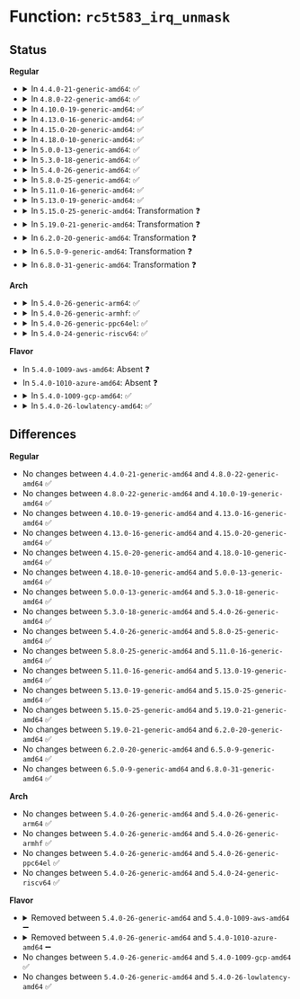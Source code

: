 # Function: <code>rc5t583_irq_unmask</code>

## Status
<b>Regular</b>
<ul>
<li>
<details>
<summary>In <code>4.4.0-21-generic-amd64</code>: ✅</summary>

```c
void rc5t583_irq_unmask(struct irq_data * irq_data)
```

```json
{
  "name": "rc5t583_irq_unmask",
  "collision_type": "Unique Static",
  "inline_type": "No",
  "funcs": [
    {
      "addr": 18446744071584699264,
      "name": "rc5t583_irq_unmask",
      "external": false,
      "loc": "drivers/mfd/rc5t583-irq.c:158",
      "file": "drivers/mfd/rc5t583-irq.c",
      "inline": "seen, unknown",
      "caller_inline": [],
      "caller_func": [
        "drivers/mfd/rc5t583-irq.c:rc5t583_irq_set_type"
      ]
    }
  ],
  "symbols": [
    {
      "addr": 18446744071584699264,
      "name": "rc5t583_irq_unmask",
      "section": ".text",
      "bind": "STB_LOCAL",
      "size": 90
    }
  ]
}
```
</details>
</li>
<li>
<details>
<summary>In <code>4.8.0-22-generic-amd64</code>: ✅</summary>

```c
void rc5t583_irq_unmask(struct irq_data * irq_data)
```

```json
{
  "name": "rc5t583_irq_unmask",
  "collision_type": "Unique Static",
  "inline_type": "No",
  "funcs": [
    {
      "addr": 18446744071585046976,
      "name": "rc5t583_irq_unmask",
      "external": false,
      "loc": "drivers/mfd/rc5t583-irq.c:158",
      "file": "drivers/mfd/rc5t583-irq.c",
      "inline": "seen, unknown",
      "caller_inline": [],
      "caller_func": [
        "drivers/mfd/rc5t583-irq.c:rc5t583_irq_set_type"
      ]
    }
  ],
  "symbols": [
    {
      "addr": 18446744071585046976,
      "name": "rc5t583_irq_unmask",
      "section": ".text",
      "bind": "STB_LOCAL",
      "size": 90
    }
  ]
}
```
</details>
</li>
<li>
<details>
<summary>In <code>4.10.0-19-generic-amd64</code>: ✅</summary>

```c
void rc5t583_irq_unmask(struct irq_data * irq_data)
```

```json
{
  "name": "rc5t583_irq_unmask",
  "collision_type": "Unique Static",
  "inline_type": "No",
  "funcs": [
    {
      "addr": 18446744071585230800,
      "name": "rc5t583_irq_unmask",
      "external": false,
      "loc": "drivers/mfd/rc5t583-irq.c:158",
      "file": "drivers/mfd/rc5t583-irq.c",
      "inline": "seen, unknown",
      "caller_inline": [],
      "caller_func": [
        "drivers/mfd/rc5t583-irq.c:rc5t583_irq_set_type"
      ]
    }
  ],
  "symbols": [
    {
      "addr": 18446744071585230800,
      "name": "rc5t583_irq_unmask",
      "section": ".text",
      "bind": "STB_LOCAL",
      "size": 90
    }
  ]
}
```
</details>
</li>
<li>
<details>
<summary>In <code>4.13.0-16-generic-amd64</code>: ✅</summary>

```c
void rc5t583_irq_unmask(struct irq_data * irq_data)
```

```json
{
  "name": "rc5t583_irq_unmask",
  "collision_type": "Unique Static",
  "inline_type": "No",
  "funcs": [
    {
      "addr": 18446744071585312448,
      "name": "rc5t583_irq_unmask",
      "external": false,
      "loc": "drivers/mfd/rc5t583-irq.c:158",
      "file": "drivers/mfd/rc5t583-irq.c",
      "inline": "seen, unknown",
      "caller_inline": [],
      "caller_func": [
        "drivers/mfd/rc5t583-irq.c:rc5t583_irq_set_type"
      ]
    }
  ],
  "symbols": [
    {
      "addr": 18446744071585312448,
      "name": "rc5t583_irq_unmask",
      "section": ".text",
      "bind": "STB_LOCAL",
      "size": 90
    }
  ]
}
```
</details>
</li>
<li>
<details>
<summary>In <code>4.15.0-20-generic-amd64</code>: ✅</summary>

```c
void rc5t583_irq_unmask(struct irq_data * irq_data)
```

```json
{
  "name": "rc5t583_irq_unmask",
  "collision_type": "Unique Static",
  "inline_type": "No",
  "funcs": [
    {
      "addr": 18446744071585740800,
      "name": "rc5t583_irq_unmask",
      "external": false,
      "loc": "drivers/mfd/rc5t583-irq.c:158",
      "file": "drivers/mfd/rc5t583-irq.c",
      "inline": "seen, unknown",
      "caller_inline": [],
      "caller_func": [
        "drivers/mfd/rc5t583-irq.c:rc5t583_irq_set_type"
      ]
    }
  ],
  "symbols": [
    {
      "addr": 18446744071585740800,
      "name": "rc5t583_irq_unmask",
      "section": ".text",
      "bind": "STB_LOCAL",
      "size": 90
    }
  ]
}
```
</details>
</li>
<li>
<details>
<summary>In <code>4.18.0-10-generic-amd64</code>: ✅</summary>

```c
void rc5t583_irq_unmask(struct irq_data * irq_data)
```

```json
{
  "name": "rc5t583_irq_unmask",
  "collision_type": "Unique Static",
  "inline_type": "No",
  "funcs": [
    {
      "addr": 18446744071585986848,
      "name": "rc5t583_irq_unmask",
      "external": false,
      "loc": "drivers/mfd/rc5t583-irq.c:158",
      "file": "drivers/mfd/rc5t583-irq.c",
      "inline": "seen, unknown",
      "caller_inline": [],
      "caller_func": [
        "drivers/mfd/rc5t583-irq.c:rc5t583_irq_set_type"
      ]
    }
  ],
  "symbols": [
    {
      "addr": 18446744071585986848,
      "name": "rc5t583_irq_unmask",
      "section": ".text",
      "bind": "STB_LOCAL",
      "size": 90
    }
  ]
}
```
</details>
</li>
<li>
<details>
<summary>In <code>5.0.0-13-generic-amd64</code>: ✅</summary>

```c
void rc5t583_irq_unmask(struct irq_data * irq_data)
```

```json
{
  "name": "rc5t583_irq_unmask",
  "collision_type": "Unique Static",
  "inline_type": "No",
  "funcs": [
    {
      "addr": 18446744071586123584,
      "name": "rc5t583_irq_unmask",
      "external": false,
      "loc": "drivers/mfd/rc5t583-irq.c:158",
      "file": "drivers/mfd/rc5t583-irq.c",
      "inline": "seen, unknown",
      "caller_inline": [],
      "caller_func": [
        "drivers/mfd/rc5t583-irq.c:rc5t583_irq_set_type"
      ]
    }
  ],
  "symbols": [
    {
      "addr": 18446744071586123584,
      "name": "rc5t583_irq_unmask",
      "section": ".text",
      "bind": "STB_LOCAL",
      "size": 90
    }
  ]
}
```
</details>
</li>
<li>
<details>
<summary>In <code>5.3.0-18-generic-amd64</code>: ✅</summary>

```c
void rc5t583_irq_unmask(struct irq_data * irq_data)
```

```json
{
  "name": "rc5t583_irq_unmask",
  "collision_type": "Unique Static",
  "inline_type": "No",
  "funcs": [
    {
      "addr": 18446744071586358880,
      "name": "rc5t583_irq_unmask",
      "external": false,
      "loc": "drivers/mfd/rc5t583-irq.c:146",
      "file": "drivers/mfd/rc5t583-irq.c",
      "inline": "seen, unknown",
      "caller_inline": [],
      "caller_func": [
        "drivers/mfd/rc5t583-irq.c:rc5t583_irq_set_type"
      ]
    }
  ],
  "symbols": [
    {
      "addr": 18446744071586358880,
      "name": "rc5t583_irq_unmask",
      "section": ".text",
      "bind": "STB_LOCAL",
      "size": 90
    }
  ]
}
```
</details>
</li>
<li>
<details>
<summary>In <code>5.4.0-26-generic-amd64</code>: ✅</summary>

```c
void rc5t583_irq_unmask(struct irq_data * irq_data)
```

```json
{
  "name": "rc5t583_irq_unmask",
  "collision_type": "Unique Static",
  "inline_type": "No",
  "funcs": [
    {
      "addr": 18446744071586506848,
      "name": "rc5t583_irq_unmask",
      "external": false,
      "loc": "drivers/mfd/rc5t583-irq.c:146",
      "file": "drivers/mfd/rc5t583-irq.c",
      "inline": "seen, unknown",
      "caller_inline": [],
      "caller_func": [
        "drivers/mfd/rc5t583-irq.c:rc5t583_irq_set_type"
      ]
    }
  ],
  "symbols": [
    {
      "addr": 18446744071586506848,
      "name": "rc5t583_irq_unmask",
      "section": ".text",
      "bind": "STB_LOCAL",
      "size": 90
    }
  ]
}
```
</details>
</li>
<li>
<details>
<summary>In <code>5.8.0-25-generic-amd64</code>: ✅</summary>

```c
void rc5t583_irq_unmask(struct irq_data * irq_data)
```

```json
{
  "name": "rc5t583_irq_unmask",
  "collision_type": "Unique Static",
  "inline_type": "No",
  "funcs": [
    {
      "addr": 18446744071587286768,
      "name": "rc5t583_irq_unmask",
      "external": false,
      "loc": "drivers/mfd/rc5t583-irq.c:146",
      "file": "drivers/mfd/rc5t583-irq.c",
      "inline": "seen, unknown",
      "caller_inline": [],
      "caller_func": [
        "drivers/mfd/rc5t583-irq.c:rc5t583_irq_set_type"
      ]
    }
  ],
  "symbols": [
    {
      "addr": 18446744071587286768,
      "name": "rc5t583_irq_unmask",
      "section": ".text",
      "bind": "STB_LOCAL",
      "size": 90
    }
  ]
}
```
</details>
</li>
<li>
<details>
<summary>In <code>5.11.0-16-generic-amd64</code>: ✅</summary>

```c
void rc5t583_irq_unmask(struct irq_data * irq_data)
```

```json
{
  "name": "rc5t583_irq_unmask",
  "collision_type": "Unique Static",
  "inline_type": "No",
  "funcs": [
    {
      "addr": 18446744071587348096,
      "name": "rc5t583_irq_unmask",
      "external": false,
      "loc": "drivers/mfd/rc5t583-irq.c:146",
      "file": "drivers/mfd/rc5t583-irq.c",
      "inline": "seen, unknown",
      "caller_inline": [],
      "caller_func": [
        "drivers/mfd/rc5t583-irq.c:rc5t583_irq_set_type"
      ]
    }
  ],
  "symbols": [
    {
      "addr": 18446744071587348096,
      "name": "rc5t583_irq_unmask",
      "section": ".text",
      "bind": "STB_LOCAL",
      "size": 90
    }
  ]
}
```
</details>
</li>
<li>
<details>
<summary>In <code>5.13.0-19-generic-amd64</code>: ✅</summary>

```c
void rc5t583_irq_unmask(struct irq_data * irq_data)
```

```json
{
  "name": "rc5t583_irq_unmask",
  "collision_type": "Unique Static",
  "inline_type": "No",
  "funcs": [
    {
      "addr": 18446744071587230272,
      "name": "rc5t583_irq_unmask",
      "external": false,
      "loc": "drivers/mfd/rc5t583-irq.c:146",
      "file": "drivers/mfd/rc5t583-irq.c",
      "inline": "seen, unknown",
      "caller_inline": [],
      "caller_func": [
        "drivers/mfd/rc5t583-irq.c:rc5t583_irq_set_type"
      ]
    }
  ],
  "symbols": [
    {
      "addr": 18446744071587230272,
      "name": "rc5t583_irq_unmask",
      "section": ".text",
      "bind": "STB_LOCAL",
      "size": 90
    }
  ]
}
```
</details>
</li>
<li>
<details>
<summary>In <code>5.15.0-25-generic-amd64</code>: Transformation ❓</summary>

```c
void rc5t583_irq_unmask(struct irq_data * irq_data)
```

```json
{
  "name": "rc5t583_irq_unmask",
  "collision_type": "Unique Static",
  "inline_type": "No",
  "funcs": [
    {
      "addr": 0,
      "name": "rc5t583_irq_unmask",
      "external": false,
      "loc": "drivers/mfd/rc5t583-irq.c:146",
      "file": "drivers/mfd/rc5t583-irq.c",
      "inline": "seen, unknown",
      "caller_inline": [],
      "caller_func": [
        "drivers/mfd/rc5t583-irq.c:rc5t583_irq_set_type"
      ]
    }
  ],
  "symbols": [
    {
      "addr": 18446744071587795728,
      "name": "rc5t583_irq_unmask",
      "section": ".text",
      "bind": "STB_LOCAL",
      "size": 253
    },
    {
      "addr": 18446744071592520252,
      "name": "rc5t583_irq_unmask.cold",
      "section": ".text",
      "bind": "STB_LOCAL",
      "size": 95
    }
  ]
}
```
</details>
</li>
<li>
<details>
<summary>In <code>5.19.0-21-generic-amd64</code>: Transformation ❓</summary>

```c
void rc5t583_irq_unmask(struct irq_data * irq_data)
```

```json
{
  "name": "rc5t583_irq_unmask",
  "collision_type": "Unique Static",
  "inline_type": "No",
  "funcs": [
    {
      "addr": 0,
      "name": "rc5t583_irq_unmask",
      "external": false,
      "loc": "drivers/mfd/rc5t583-irq.c:146",
      "file": "drivers/mfd/rc5t583-irq.c",
      "inline": "seen, unknown",
      "caller_inline": [],
      "caller_func": [
        "drivers/mfd/rc5t583-irq.c:rc5t583_irq_set_type"
      ]
    }
  ],
  "symbols": [
    {
      "addr": 18446744071589143984,
      "name": "rc5t583_irq_unmask",
      "section": ".text",
      "bind": "STB_LOCAL",
      "size": 267
    },
    {
      "addr": 18446744071594389245,
      "name": "rc5t583_irq_unmask.cold",
      "section": ".text",
      "bind": "STB_LOCAL",
      "size": 95
    }
  ]
}
```
</details>
</li>
<li>
<details>
<summary>In <code>6.2.0-20-generic-amd64</code>: Transformation ❓</summary>

```c
void rc5t583_irq_unmask(struct irq_data * irq_data)
```

```json
{
  "name": "rc5t583_irq_unmask",
  "collision_type": "Unique Static",
  "inline_type": "No",
  "funcs": [
    {
      "addr": 0,
      "name": "rc5t583_irq_unmask",
      "external": false,
      "loc": "drivers/mfd/rc5t583-irq.c:146",
      "file": "drivers/mfd/rc5t583-irq.c",
      "inline": "seen, unknown",
      "caller_inline": [],
      "caller_func": [
        "drivers/mfd/rc5t583-irq.c:rc5t583_irq_set_type"
      ]
    }
  ],
  "symbols": [
    {
      "addr": 18446744071590692896,
      "name": "rc5t583_irq_unmask",
      "section": ".text",
      "bind": "STB_LOCAL",
      "size": 267
    },
    {
      "addr": 18446744071596254446,
      "name": "rc5t583_irq_unmask.cold",
      "section": ".text",
      "bind": "STB_LOCAL",
      "size": 95
    }
  ]
}
```
</details>
</li>
<li>
<details>
<summary>In <code>6.5.0-9-generic-amd64</code>: Transformation ❓</summary>

```c
void rc5t583_irq_unmask(struct irq_data * irq_data)
```

```json
{
  "name": "rc5t583_irq_unmask",
  "collision_type": "Unique Static",
  "inline_type": "No",
  "funcs": [
    {
      "addr": 0,
      "name": "rc5t583_irq_unmask",
      "external": false,
      "loc": "drivers/mfd/rc5t583-irq.c:146",
      "file": "drivers/mfd/rc5t583-irq.c",
      "inline": "seen, unknown",
      "caller_inline": [],
      "caller_func": [
        "drivers/mfd/rc5t583-irq.c:rc5t583_irq_set_type"
      ]
    }
  ],
  "symbols": [
    {
      "addr": 18446744071591034000,
      "name": "rc5t583_irq_unmask",
      "section": ".text",
      "bind": "STB_LOCAL",
      "size": 246
    },
    {
      "addr": 18446744071596782993,
      "name": "rc5t583_irq_unmask.cold",
      "section": ".text",
      "bind": "STB_LOCAL",
      "size": 95
    }
  ]
}
```
</details>
</li>
<li>
<details>
<summary>In <code>6.8.0-31-generic-amd64</code>: Transformation ❓</summary>

```c
void rc5t583_irq_unmask(struct irq_data * irq_data)
```

```json
{
  "name": "rc5t583_irq_unmask",
  "collision_type": "Unique Static",
  "inline_type": "No",
  "funcs": [
    {
      "addr": 0,
      "name": "rc5t583_irq_unmask",
      "external": false,
      "loc": "drivers/mfd/rc5t583-irq.c:146",
      "file": "drivers/mfd/rc5t583-irq.c",
      "inline": "seen, unknown",
      "caller_inline": [],
      "caller_func": [
        "drivers/mfd/rc5t583-irq.c:rc5t583_irq_set_type"
      ]
    }
  ],
  "symbols": [
    {
      "addr": 18446744071591378416,
      "name": "rc5t583_irq_unmask",
      "section": ".text",
      "bind": "STB_LOCAL",
      "size": 246
    },
    {
      "addr": 18446744071597691928,
      "name": "rc5t583_irq_unmask.cold",
      "section": ".text",
      "bind": "STB_LOCAL",
      "size": 95
    }
  ]
}
```
</details>
</li>
</ul>
<b>Arch</b>
<ul>
<li>
<details>
<summary>In <code>5.4.0-26-generic-arm64</code>: ✅</summary>

```c
void rc5t583_irq_unmask(struct irq_data * irq_data)
```

```json
{
  "name": "rc5t583_irq_unmask",
  "collision_type": "Unique Static",
  "inline_type": "No",
  "funcs": [
    {
      "addr": 18446603336499386176,
      "name": "rc5t583_irq_unmask",
      "external": false,
      "loc": "drivers/mfd/rc5t583-irq.c:146",
      "file": "drivers/mfd/rc5t583-irq.c",
      "inline": "seen, unknown",
      "caller_inline": [],
      "caller_func": [
        "drivers/mfd/rc5t583-irq.c:rc5t583_irq_set_type"
      ]
    }
  ],
  "symbols": [
    {
      "addr": 18446603336499386176,
      "name": "rc5t583_irq_unmask",
      "section": ".text",
      "bind": "STB_LOCAL",
      "size": 144
    }
  ]
}
```
</details>
</li>
<li>
<details>
<summary>In <code>5.4.0-26-generic-armhf</code>: ✅</summary>

```c
void rc5t583_irq_unmask(struct irq_data * irq_data)
```

```json
{
  "name": "rc5t583_irq_unmask",
  "collision_type": "Unique Static",
  "inline_type": "No",
  "funcs": [
    {
      "addr": 3231938652,
      "name": "rc5t583_irq_unmask",
      "external": false,
      "loc": "drivers/mfd/rc5t583-irq.c:146",
      "file": "drivers/mfd/rc5t583-irq.c",
      "inline": "seen, unknown",
      "caller_inline": [],
      "caller_func": [
        "drivers/mfd/rc5t583-irq.c:rc5t583_irq_set_type"
      ]
    }
  ],
  "symbols": [
    {
      "addr": 3231938652,
      "name": "rc5t583_irq_unmask",
      "section": ".text",
      "bind": "STB_LOCAL",
      "size": 116
    }
  ]
}
```
</details>
</li>
<li>
<details>
<summary>In <code>5.4.0-26-generic-ppc64el</code>: ✅</summary>

```c
void rc5t583_irq_unmask(struct irq_data * irq_data)
```

```json
{
  "name": "rc5t583_irq_unmask",
  "collision_type": "Unique Static",
  "inline_type": "No",
  "funcs": [
    {
      "addr": 13835058055292624064,
      "name": "rc5t583_irq_unmask",
      "external": false,
      "loc": "drivers/mfd/rc5t583-irq.c:146",
      "file": "drivers/mfd/rc5t583-irq.c",
      "inline": "seen, unknown",
      "caller_inline": [],
      "caller_func": [
        "drivers/mfd/rc5t583-irq.c:rc5t583_irq_set_type"
      ]
    }
  ],
  "symbols": [
    {
      "addr": 13835058055292624064,
      "name": "rc5t583_irq_unmask",
      "section": ".text",
      "bind": "STB_LOCAL",
      "size": 136
    }
  ]
}
```
</details>
</li>
<li>
<details>
<summary>In <code>5.4.0-24-generic-riscv64</code>: ✅</summary>

```c
void rc5t583_irq_unmask(struct irq_data * irq_data)
```

```json
{
  "name": "rc5t583_irq_unmask",
  "collision_type": "Unique Static",
  "inline_type": "No",
  "funcs": [
    {
      "addr": 18446743936276621354,
      "name": "rc5t583_irq_unmask",
      "external": false,
      "loc": "drivers/mfd/rc5t583-irq.c:146",
      "file": "drivers/mfd/rc5t583-irq.c",
      "inline": "seen, unknown",
      "caller_inline": [],
      "caller_func": [
        "drivers/mfd/rc5t583-irq.c:rc5t583_irq_set_type"
      ]
    }
  ],
  "symbols": [
    {
      "addr": 18446743936276621354,
      "name": "rc5t583_irq_unmask",
      "section": ".text",
      "bind": "STB_LOCAL",
      "size": 126
    }
  ]
}
```
</details>
</li>
</ul>
<b>Flavor</b>
<ul>
<li>
In <code>5.4.0-1009-aws-amd64</code>: Absent ❓
</li>
<li>
In <code>5.4.0-1010-azure-amd64</code>: Absent ❓
</li>
<li>
<details>
<summary>In <code>5.4.0-1009-gcp-amd64</code>: ✅</summary>

```c
void rc5t583_irq_unmask(struct irq_data * irq_data)
```

```json
{
  "name": "rc5t583_irq_unmask",
  "collision_type": "Unique Static",
  "inline_type": "No",
  "funcs": [
    {
      "addr": 18446744071586454816,
      "name": "rc5t583_irq_unmask",
      "external": false,
      "loc": "drivers/mfd/rc5t583-irq.c:146",
      "file": "drivers/mfd/rc5t583-irq.c",
      "inline": "seen, unknown",
      "caller_inline": [],
      "caller_func": [
        "drivers/mfd/rc5t583-irq.c:rc5t583_irq_set_type"
      ]
    }
  ],
  "symbols": [
    {
      "addr": 18446744071586454816,
      "name": "rc5t583_irq_unmask",
      "section": ".text",
      "bind": "STB_LOCAL",
      "size": 90
    }
  ]
}
```
</details>
</li>
<li>
<details>
<summary>In <code>5.4.0-26-lowlatency-amd64</code>: ✅</summary>

```c
void rc5t583_irq_unmask(struct irq_data * irq_data)
```

```json
{
  "name": "rc5t583_irq_unmask",
  "collision_type": "Unique Static",
  "inline_type": "No",
  "funcs": [
    {
      "addr": 18446744071586566496,
      "name": "rc5t583_irq_unmask",
      "external": false,
      "loc": "drivers/mfd/rc5t583-irq.c:146",
      "file": "drivers/mfd/rc5t583-irq.c",
      "inline": "seen, unknown",
      "caller_inline": [],
      "caller_func": [
        "drivers/mfd/rc5t583-irq.c:rc5t583_irq_set_type"
      ]
    }
  ],
  "symbols": [
    {
      "addr": 18446744071586566496,
      "name": "rc5t583_irq_unmask",
      "section": ".text",
      "bind": "STB_LOCAL",
      "size": 90
    }
  ]
}
```
</details>
</li>
</ul>

## Differences
<b>Regular</b>
<ul>
<li>
No changes between <code>4.4.0-21-generic-amd64</code> and <code>4.8.0-22-generic-amd64</code> ✅
</li>
<li>
No changes between <code>4.8.0-22-generic-amd64</code> and <code>4.10.0-19-generic-amd64</code> ✅
</li>
<li>
No changes between <code>4.10.0-19-generic-amd64</code> and <code>4.13.0-16-generic-amd64</code> ✅
</li>
<li>
No changes between <code>4.13.0-16-generic-amd64</code> and <code>4.15.0-20-generic-amd64</code> ✅
</li>
<li>
No changes between <code>4.15.0-20-generic-amd64</code> and <code>4.18.0-10-generic-amd64</code> ✅
</li>
<li>
No changes between <code>4.18.0-10-generic-amd64</code> and <code>5.0.0-13-generic-amd64</code> ✅
</li>
<li>
No changes between <code>5.0.0-13-generic-amd64</code> and <code>5.3.0-18-generic-amd64</code> ✅
</li>
<li>
No changes between <code>5.3.0-18-generic-amd64</code> and <code>5.4.0-26-generic-amd64</code> ✅
</li>
<li>
No changes between <code>5.4.0-26-generic-amd64</code> and <code>5.8.0-25-generic-amd64</code> ✅
</li>
<li>
No changes between <code>5.8.0-25-generic-amd64</code> and <code>5.11.0-16-generic-amd64</code> ✅
</li>
<li>
No changes between <code>5.11.0-16-generic-amd64</code> and <code>5.13.0-19-generic-amd64</code> ✅
</li>
<li>
No changes between <code>5.13.0-19-generic-amd64</code> and <code>5.15.0-25-generic-amd64</code> ✅
</li>
<li>
No changes between <code>5.15.0-25-generic-amd64</code> and <code>5.19.0-21-generic-amd64</code> ✅
</li>
<li>
No changes between <code>5.19.0-21-generic-amd64</code> and <code>6.2.0-20-generic-amd64</code> ✅
</li>
<li>
No changes between <code>6.2.0-20-generic-amd64</code> and <code>6.5.0-9-generic-amd64</code> ✅
</li>
<li>
No changes between <code>6.5.0-9-generic-amd64</code> and <code>6.8.0-31-generic-amd64</code> ✅
</li>
</ul>
<b>Arch</b>
<ul>
<li>
No changes between <code>5.4.0-26-generic-amd64</code> and <code>5.4.0-26-generic-arm64</code> ✅
</li>
<li>
No changes between <code>5.4.0-26-generic-amd64</code> and <code>5.4.0-26-generic-armhf</code> ✅
</li>
<li>
No changes between <code>5.4.0-26-generic-amd64</code> and <code>5.4.0-26-generic-ppc64el</code> ✅
</li>
<li>
No changes between <code>5.4.0-26-generic-amd64</code> and <code>5.4.0-24-generic-riscv64</code> ✅
</li>
</ul>
<b>Flavor</b>
<ul>
<li>
<details>
<summary>Removed between <code>5.4.0-26-generic-amd64</code> and <code>5.4.0-1009-aws-amd64</code> ➖</summary>

```c
void rc5t583_irq_unmask(struct irq_data * irq_data)
```
</details>
</li>
<li>
<details>
<summary>Removed between <code>5.4.0-26-generic-amd64</code> and <code>5.4.0-1010-azure-amd64</code> ➖</summary>

```c
void rc5t583_irq_unmask(struct irq_data * irq_data)
```
</details>
</li>
<li>
No changes between <code>5.4.0-26-generic-amd64</code> and <code>5.4.0-1009-gcp-amd64</code> ✅
</li>
<li>
No changes between <code>5.4.0-26-generic-amd64</code> and <code>5.4.0-26-lowlatency-amd64</code> ✅
</li>
</ul>
